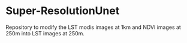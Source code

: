 # Super-ResolutionUnet
Repository to modify the LST modis images at 1km and NDVI images at 250m into LST images at 250m.
